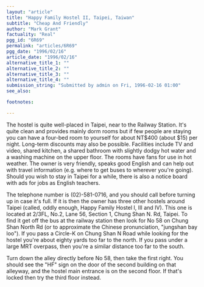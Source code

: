```yaml
---
layout: "article"
title: "Happy Family Hostel II, Taipei, Taiwan"
subtitle: "Cheap And Friendly"
author: "Mark Grant"
factuality: "Real"
pgg_id: "6R69"
permalink: "articles/6R69"
pgg_date: "1996/02/16"
article_date: "1996/02/16"
alternative_title_1: ""
alternative_title_2: ""
alternative_title_3: ""
alternative_title_4: ""
submission_string: "Submitted by admin on Fri, 1996-02-16 01:00"
see_also:

footnotes: 

---
```

<div>
<p>The hostel is quite well-placed in Taipei, near to the Railway Station. It's quite clean and provides mainly dorm rooms but if few people are staying you can have a four-bed room to yourself for about NT$400 (about $15) per night. Long-term discounts may also be possible. Facilities include TV and video, shared kitchen, a shared bathroom with slightly dodgy hot water and a washing machine on the upper floor. The rooms have fans for use in hot weather. The owner is very friendly, speaks good English and can help out with travel information (e.g. where to get buses to wherever you're going). Should you wish to stay in Taipei for a while, there is also a notice board with ads for jobs as English teachers.</p>
<p>The telephone number is (02)-581-0716, and you should call before turning up in case it's full. If it is then the owner has three other hostels around Taipei (called, oddly enough, Happy Family Hostel I, III and IV). This one is located at 2/3FL, No.2, Lane 56, Section 1, Chung Shan N. Rd, Taipei. To find it get off the bus at the railway station then look for No 58 on Chung Shan North Rd (or to approximate the Chinese pronunciation, "jungshan bay loo"). If you pass a Circle-K on Chung Shan N Road while looking for the hostel you're about eighty yards too far to the north. If you pass under a large MRT overpass, then you're a similar distance too far to the south.</p>
<p>Turn down the alley directly before No 58, then take the first right. You should see the "HF" sign on the door of the second building on that alleyway, and the hostel main entrance is on the second floor. If that's locked then try the third floor instead. <!--Amazon_CLS_IM_END--></p>
</div>

